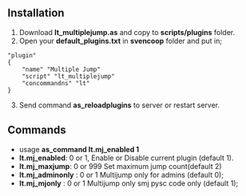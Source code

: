## Installation
1. Download  **lt_multiplejump.as** and copy to **scripts/plugins** folder.
2. Open your **default_plugins.txt** in **svencoop** folder
  and put in;
```
"plugin"
{
    "name" "Multiple Jump"
    "script" "lt_multiplejump"
    "concommandns" "lt"
}
```
3. Send command **as_reloadplugins** to server or restart server.

## Commands
- usage **as_command lt.mj_enabled 1**
- **lt.mj_enabled**: 0 or 1, Enable or Disable current plugin (default 1).
- **lt.mj_maxjump**: 0 or 999 Set maximum jump count(default 2)
- **lt.mj_adminonly** : 0 or 1 Multijump only for admins (default 0);
- **lt.mj_mjonly** : 0 or 1 Multijump only smj pysc code only (default 1);